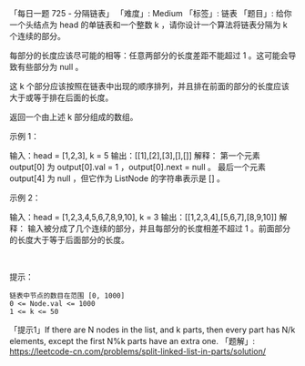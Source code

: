 「每日一题 725 - 分隔链表」
「难度」: Medium
「标签」: 链表
「题目」: 给你一个头结点为 head 的单链表和一个整数 k ，请你设计一个算法将链表分隔为 k 个连续的部分。

每部分的长度应该尽可能的相等：任意两部分的长度差距不能超过 1 。这可能会导致有些部分为 null 。

这 k 个部分应该按照在链表中出现的顺序排列，并且排在前面的部分的长度应该大于或等于排在后面的长度。

返回一个由上述 k 部分组成的数组。
 

示例 1：

输入：head = [1,2,3], k = 5
输出：[[1],[2],[3],[],[]]
解释：
第一个元素 output[0] 为 output[0].val = 1 ，output[0].next = null 。
最后一个元素 output[4] 为 null ，但它作为 ListNode 的字符串表示是 [] 。


示例 2：

输入：head = [1,2,3,4,5,6,7,8,9,10], k = 3
输出：[[1,2,3,4],[5,6,7],[8,9,10]]
解释：
输入被分成了几个连续的部分，并且每部分的长度相差不超过 1 。前面部分的长度大于等于后面部分的长度。


 

提示：


	链表中节点的数目在范围 [0, 1000]
	0 <= Node.val <= 1000
	1 <= k <= 50


「提示1」If there are N nodes in the list, and k parts, then every part has N/k elements, except the first N%k parts have an extra one.
「题解」: https://leetcode-cn.com/problems/split-linked-list-in-parts/solution/